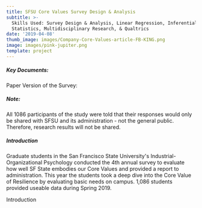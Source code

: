 ```yaml
---
title: SFSU Core Values Survey Design & Analysis
subtitle: >-
  Skills Used: Survey Design & Analysis, Linear Regression, Inferential
  Statistics, Multidisciplinary Research, & Qualtrics
date: '2019-04-08'
thumb_image: images/Company-Core-Values-article-FB-KING.png
image: images/pink-jupiter.png
template: project
---
```

##### Key Documents: 

Paper Version of the Survey: 

##### Note: 

All 1086 participants of the study were told that their responses would only be shared with SFSU and its administration - not the general public. Therefore, research results will not be shared. 

##### Introduction

Graduate students in the San Francisco State University's Industrial-Organizational Psychology conducted the 4th annual survey to evaluate how well SF State embodies our Core Values and provided a report to administration. This year the students took a deep dive into the Core Value of Resilience by evaluating basic needs on campus. 1,086 students provided useable data during Spring 2019.

Introduction
